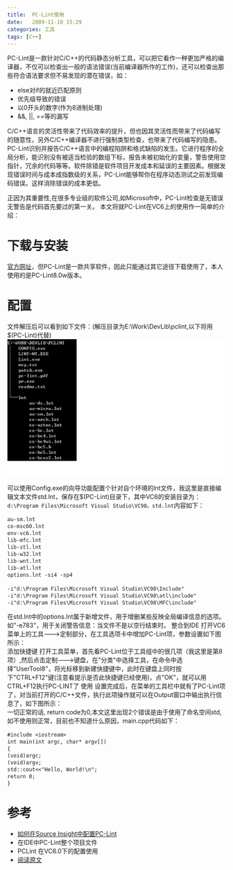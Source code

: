 ```yaml
---
title:  PC-Lint使用
date:   2009-11-10 15:29
categories: 工具
tags: [C++]
---
```


PC-Lint是一款针对C/C++的代码静态分析工具，可以把它看作一种更加严格的编译器，不仅可以检查出一般的语法错误(当前编译器所作的工作)，还可以检查出那些符合语法要求但不易发现的潜在错误，如：

* else对if的就近匹配原则
* 优先级导致的错误
* 以0开头的数字(作为8进制处理)
* &&, ||, ==等的漏写

C/C++语言的灵活性带来了代码效率的提升，但也因其灵活性而带来了代码编写的随意性，另外C/C++编译器不进行强制类型检查，也带来了代码编写的隐患。PC-Lint识别并报告C/C++语言中的编程陷阱和格式缺陷的发生。它进行程序的全局分析，能识别没有被适当检验的数组下标，报告未被初始化的变量，警告使用空指针，冗余的代码等等。软件除错是软件项目开发成本和延误的主要因素。根据发现错误时间与成本成指数级的关系，PC-Lint能够帮你在程序动态测试之前发现编码错误。这样消除错误的成本更低。

<!-- More -->

正因为其重要性,在很多专业级的软件公司,如Microsoft中，PC-Lint检查是无错误无警告是代码首先要过的第一关。 本文将就PC-Lint在VC6上的使用作一简单的介绍：

# 下载与安装 
[官方网址](http://www.gimpel.com/)，但PC-Lint是一款共享软件，因此只能通过其它途径下载使用了，本人使用的是PC-Lint8.0w版本。

# 配置 
文件解压后可以看到如下文件：(解压目录为E:\Work\DevLib\pclint,以下将用$(PC-Lint)代替)  
![](/assets/images/PCLint-Directory.JPG)

可以使用Config.exe的向导功能配置个针对自个环境的lnt文件，我这里是直接编辑文本文件std.lnt，保存在$(PC-Lint)目录下，其中VC6的安装目录为：`d:\Program Files\Microsoft Visual Studio\VC98。std.lnt`内容如下： 

```
au-sm.lnt 
co-msc60.lnt 
env-vc6.lnt 
lib-mfc.lnt 
lib-stl.lnt 
lib-w32.lnt 
lib-wnt.lnt 
lib-atl.lnt 
options.lnt -si4 -sp4 

-i"d:\Program Files\Microsoft Visual Studio\VC98\Include" 
-i"d:\Program Files\Microsoft Visual Studio\VC98\atl\include" 
-i"d:\Program Files\Microsoft Visual Studio\VC98\MFC\include"
```

在std.lnt中的options.lnt属于新增文件，用于增删某些反映全局编译信息的选项。如"-e783"，用于关闭警告信息：当文件不是以空行结束时。
整合到IDE 
打开VC6菜单上的工具--->定制部分，在工具选项卡中增加PC-Lint项，参数设置如下图所示：  
添加快捷键 
打开工具菜单，首先看PC-Lint位于工具组中的很几项（我这里是第8项）,然后点击定制--->键盘，在"分类"中选择工具，在命令中选择"UserTool8"，将光标移到新建快捷键中，此时在键盘上同时按下"CTRL+F12"键(注意看提示是否此快捷键已经使用)，点"OK"，就可以用CTRL+F12执行PC-LINT了 
使用 
设置完成后，在菜单的工具栏中就有了PC-Lint项了，对当前打开的C/C++文件，执行此项操作就可以在Output窗口中输出执行信息了，如下图所示：  
一切正常的话, return code为0,本文这里出现2个错误是由于使用了命名空间std,如不使用则正常，目前也不知道什么原因，main.cpp代码如下： 

```
#include <iostream> 
int main(int argc, char* argv[]) 
{ 
(void)argc; 
(void)argv; 
std::cout<<"Hello, World!\n"; 
return 0; 
} 
```
# 参考 
* [如何在Source Insight中配置PC-Lint](http://blog.csdn.net/minico/article/details/1775554)
* 在IDE中PC-Lint整个项目文件
* PCLint 在VC6.0下的配置使用
* [阅读原文](http://www.cppblog.com/ietj/archive/2009/11/10/100620.html)